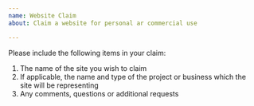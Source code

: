 ```yaml
---
name: Website Claim
about: Claim a website for personal ar commercial use

---
```


Please include the following items in your claim:
1. The name of the site you wish to claim
2. If applicable, the name and type of the project or business which the site will be representing
3. Any comments, questions or additional requests
